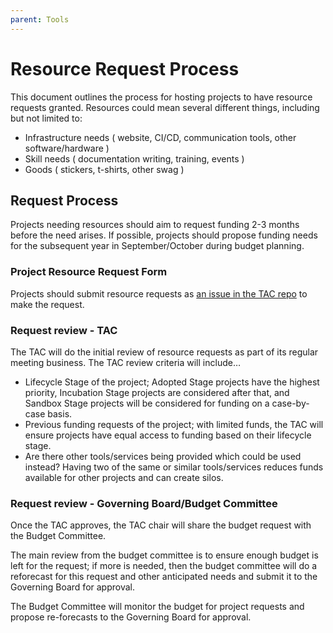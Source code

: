 ```yaml
---
parent: Tools
---
```


# Resource Request Process

This document outlines the process for hosting projects to have resource requests granted. Resources could mean several different things, including but not limited to:

* Infrastructure needs ( website, CI/CD, communication tools, other software/hardware )
* Skill needs ( documentation writing, training, events )
* Goods ( stickers, t-shirts, other swag )

## Request Process

Projects needing resources should aim to request funding 2-3 months before the need arises. If possible, projects should propose funding needs for the subsequent year in September/October during budget planning.

### Project Resource Request Form

Projects should submit resource requests as [an issue in the TAC repo](https://github.com/AcademySoftwareFoundation/tac/issues/new/choose) to make the request.

### Request review - TAC

The TAC will do the initial review of resource requests as part of its regular meeting business. The TAC review criteria will include…

* Lifecycle Stage of the project; Adopted Stage projects have the highest priority, Incubation Stage projects are considered after that, and Sandbox Stage projects will be considered for funding on a case-by-case basis.
* Previous funding requests of the project; with limited funds, the TAC will ensure projects have equal access to funding based on their lifecycle stage.
* Are there other tools/services being provided which could be used instead? Having two of the same or similar tools/services reduces funds available for other projects and can create silos.

### Request review - Governing Board/Budget Committee

Once the TAC approves, the TAC chair will share the budget request with the Budget Committee. 

The main review from the budget committee is to ensure enough budget is left for the request; if more is needed, then the budget committee will do a reforecast for this request and other anticipated needs and submit it to the Governing Board for approval. 

The Budget Committee will monitor the budget for project requests and propose re-forecasts to the Governing Board for approval.
